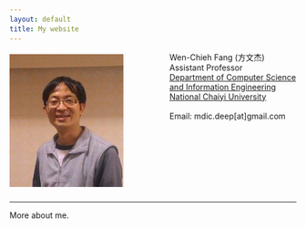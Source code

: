 ```yaml
---
layout: default
title: My website
---
```


<section style="height: 250px;"> 
<img src="photo.png" align="left" width="200" style="margin-top:5px; margin-right:81px" alt="me"/>
Wen-Chieh Fang (方文杰)<br/>
Assistant Professor<br/>
<a href="http://www.ncyu.edu.tw/csie/">Department of Computer Science and Information Engineering</a><br/>
<a href="http://www.ncyu.edu.tw/NewSite/">National Chaiyi University</a><br/>
<br>
Email: mdic.deep[at]gmail.com
<br/>
</section>
<hr/>
<div >
<!--
<a href="mailto:mdic.deep@gmail.com">mdic.deep@gmail.com</a>
-->
</div>

More about me.

